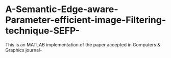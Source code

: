 # A-Semantic-Edge-aware-Parameter-efficient-image-Filtering-technique-SEFP-
This is an MATLAB implementation of the paper accepted in Computers &amp; Graphics journal- 
